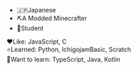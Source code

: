 - 🇯🇵Japanese
- ⛏️A Modded Minecrafter
- 📖Student

❤️Like: JavaScript, C  
⭐Learned: Python, IchigojamBasic, Scratch  
🌱Want to learn: TypeScript, Java, Kotlin  

<!--
**Meatwo310/Meatwo310** is a ✨ _special_ ✨ repository because its `README.md` (this file) appears on your GitHub profile.

Here are some ideas to get you started:

- 🔭 I’m currently working on ...
- 🌱 I’m currently learning ...
- 👯 I’m looking to collaborate on ...
- 🤔 I’m looking for help with ...
- 💬 Ask me about ...
- 📫 How to reach me: ...
- 😄 Pronouns: ...
- ⚡ Fun fact: ...
-->
